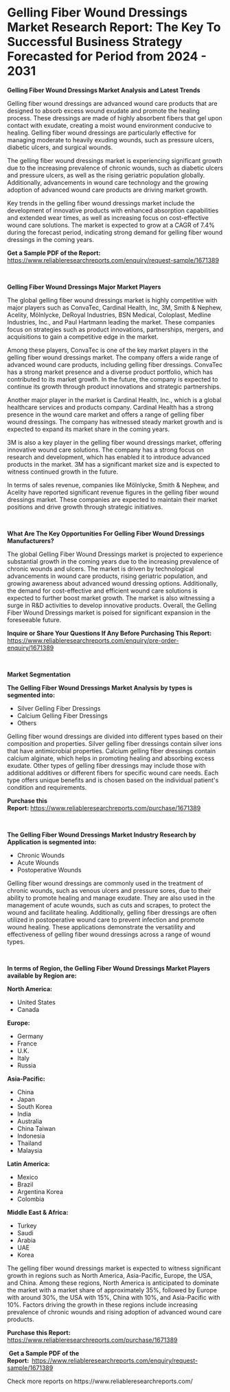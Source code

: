 <p><h1>Gelling Fiber Wound Dressings Market Research Report: The Key To Successful Business Strategy Forecasted for Period from 2024 - 2031</h1></p><p><strong>Gelling Fiber Wound Dressings Market Analysis and Latest Trends</strong></p>
<p><p>Gelling fiber wound dressings are advanced wound care products that are designed to absorb excess wound exudate and promote the healing process. These dressings are made of highly absorbent fibers that gel upon contact with exudate, creating a moist wound environment conducive to healing. Gelling fiber wound dressings are particularly effective for managing moderate to heavily exuding wounds, such as pressure ulcers, diabetic ulcers, and surgical wounds.</p><p>The gelling fiber wound dressings market is experiencing significant growth due to the increasing prevalence of chronic wounds, such as diabetic ulcers and pressure ulcers, as well as the rising geriatric population globally. Additionally, advancements in wound care technology and the growing adoption of advanced wound care products are driving market growth.</p><p>Key trends in the gelling fiber wound dressings market include the development of innovative products with enhanced absorption capabilities and extended wear times, as well as increasing focus on cost-effective wound care solutions. The market is expected to grow at a CAGR of 7.4% during the forecast period, indicating strong demand for gelling fiber wound dressings in the coming years.</p></p>
<p><strong>Get a Sample PDF of the Report:&nbsp;</strong> <a href="https://www.reliableresearchreports.com/enquiry/request-sample/1671389">https://www.reliableresearchreports.com/enquiry/request-sample/1671389</a></p>
<p>&nbsp;</p>
<p><strong>Gelling Fiber Wound Dressings Major Market Players</strong></p>
<p><p>The global gelling fiber wound dressings market is highly competitive with major players such as ConvaTec, Cardinal Health, Inc, 3M, Smith & Nephew, Acelity, Mölnlycke, DeRoyal Industries, BSN Medical, Coloplast, Medline Industries, Inc., and Paul Hartmann leading the market. These companies focus on strategies such as product innovations, partnerships, mergers, and acquisitions to gain a competitive edge in the market.</p><p>Among these players, ConvaTec is one of the key market players in the gelling fiber wound dressings market. The company offers a wide range of advanced wound care products, including gelling fiber dressings. ConvaTec has a strong market presence and a diverse product portfolio, which has contributed to its market growth. In the future, the company is expected to continue its growth through product innovations and strategic partnerships.</p><p>Another major player in the market is Cardinal Health, Inc., which is a global healthcare services and products company. Cardinal Health has a strong presence in the wound care market and offers a range of gelling fiber wound dressings. The company has witnessed steady market growth and is expected to expand its market share in the coming years.</p><p>3M is also a key player in the gelling fiber wound dressings market, offering innovative wound care solutions. The company has a strong focus on research and development, which has enabled it to introduce advanced products in the market. 3M has a significant market size and is expected to witness continued growth in the future.</p><p>In terms of sales revenue, companies like Mölnlycke, Smith & Nephew, and Acelity have reported significant revenue figures in the gelling fiber wound dressings market. These companies are expected to maintain their market positions and drive growth through strategic initiatives.</p></p>
<p>&nbsp;</p>
<p><strong>What Are The Key Opportunities For Gelling Fiber Wound Dressings Manufacturers?</strong></p>
<p><p>The global Gelling Fiber Wound Dressings market is projected to experience substantial growth in the coming years due to the increasing prevalence of chronic wounds and ulcers. The market is driven by technological advancements in wound care products, rising geriatric population, and growing awareness about advanced wound dressing options. Additionally, the demand for cost-effective and efficient wound care solutions is expected to further boost market growth. The market is also witnessing a surge in R&D activities to develop innovative products. Overall, the Gelling Fiber Wound Dressings market is poised for significant expansion in the foreseeable future.</p></p>
<p><strong>Inquire or Share Your Questions If Any Before Purchasing This Report:</strong> <a href="https://www.reliableresearchreports.com/enquiry/pre-order-enquiry/1671389">https://www.reliableresearchreports.com/enquiry/pre-order-enquiry/1671389</a></p>
<p>&nbsp;</p>
<p><strong>Market Segmentation</strong></p>
<p><strong>The Gelling Fiber Wound Dressings Market Analysis by types is segmented into:</strong></p>
<p><ul><li>Silver Gelling Fiber Dressings</li><li>Calcium Gelling Fiber Dressings</li><li>Others</li></ul></p>
<p><p>Gelling fiber wound dressings are divided into different types based on their composition and properties. Silver gelling fiber dressings contain silver ions that have antimicrobial properties. Calcium gelling fiber dressings contain calcium alginate, which helps in promoting healing and absorbing excess exudate. Other types of gelling fiber dressings may include those with additional additives or different fibers for specific wound care needs. Each type offers unique benefits and is chosen based on the individual patient's condition and requirements.</p></p>
<p><strong>Purchase this Report:&nbsp;</strong><a href="https://www.reliableresearchreports.com/purchase/1671389">https://www.reliableresearchreports.com/purchase/1671389</a></p>
<p>&nbsp;</p>
<p><strong>The Gelling Fiber Wound Dressings Market Industry Research by Application is segmented into:</strong></p>
<p><ul><li>Chronic Wounds</li><li>Acute Wounds</li><li>Postoperative Wounds</li></ul></p>
<p><p>Gelling fiber wound dressings are commonly used in the treatment of chronic wounds, such as venous ulcers and pressure sores, due to their ability to promote healing and manage exudate. They are also used in the management of acute wounds, such as cuts and scrapes, to protect the wound and facilitate healing. Additionally, gelling fiber dressings are often utilized in postoperative wound care to prevent infection and promote wound healing. These applications demonstrate the versatility and effectiveness of gelling fiber wound dressings across a range of wound types.</p></p>
<p>&nbsp;</p>
<p><strong>In terms of Region, the Gelling Fiber Wound Dressings Market Players available by Region are:</strong></p>
<p>
    <p> <strong> North America: </strong>
        <ul>
            <li>United States</li>
            <li>Canada</li>
        </ul>
        </p> 
    <p> <strong> Europe: </strong>
        <ul>
            <li>Germany</li>
            <li>France</li>
            <li>U.K.</li>
            <li>Italy</li>
            <li>Russia</li>
        </ul>
        </p> 
    <p> <strong> Asia-Pacific: </strong>
        <ul>
            <li>China</li>
            <li>Japan</li>
            <li>South Korea</li>
            <li>India</li>
            <li>Australia</li>
            <li>China Taiwan</li>
            <li>Indonesia</li>
            <li>Thailand</li>
            <li>Malaysia</li>
        </ul>
        </p> 
    <p> <strong> Latin America: </strong>
        <ul>
            <li>Mexico</li>
            <li>Brazil</li>
            <li>Argentina Korea</li>
            <li>Colombia</li>
        </ul>
        </p> 
    <p> <strong> Middle East & Africa: </strong>
        <ul>
            <li>Turkey</li>
            <li>Saudi</li>
            <li>Arabia</li>
            <li>UAE</li>
            <li>Korea</li>
        </ul>
    </p>
    </p>
<p><p>The gelling fiber wound dressings market is expected to witness significant growth in regions such as North America, Asia-Pacific, Europe, the USA, and China. Among these regions, North America is anticipated to dominate the market with a market share of approximately 35%, followed by Europe with around 30%, the USA with 15%, China with 10%, and Asia-Pacific with 10%. Factors driving the growth in these regions include increasing prevalence of chronic wounds and rising adoption of advanced wound care products.</p></p>
<p><strong>Purchase this Report: </strong><a href="https://www.reliableresearchreports.com/purchase/1671389">https://www.reliableresearchreports.com/purchase/1671389</a></p>
<p>&nbsp;<strong>Get a Sample PDF of the Report:&nbsp;&nbsp;</strong><a href="https://www.reliableresearchreports.com/enquiry/request-sample/1671389">https://www.reliableresearchreports.com/enquiry/request-sample/1671389</a></p>
<p><strong></strong></p>
<p>Check more reports on https://www.reliableresearchreports.com/</p>